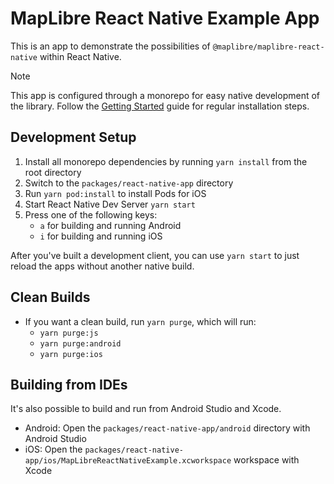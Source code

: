 # MapLibre React Native Example App

This is an app to demonstrate the possibilities of `@maplibre/maplibre-react-native` within React Native.

> [!NOTE]
> This app is configured through a monorepo for easy native development of the library. Follow the [Getting Started](/docs/GettingStarted.md) guide for regular installation steps.

## Development Setup

1. Install all monorepo dependencies by running `yarn install` from the root directory
2. Switch to the `packages/react-native-app` directory
3. Run `yarn pod:install` to install Pods for iOS
4. Start React Native Dev Server `yarn start`
5. Press one of the following keys:
   - `a` for building and running Android
   - `i` for building and running iOS

After you've built a development client, you can use `yarn start` to just reload the apps without another native build.

## Clean Builds

- If you want a clean build, run `yarn purge`, which will run:
  - `yarn purge:js`
  - `yarn purge:android`
  - `yarn purge:ios`

## Building from IDEs

It's also possible to build and run from Android Studio and Xcode.

- Android: Open the `packages/react-native-app/android` directory with Android Studio
- iOS: Open the `packages/react-native-app/ios/MapLibreReactNativeExample.xcworkspace` workspace with Xcode
